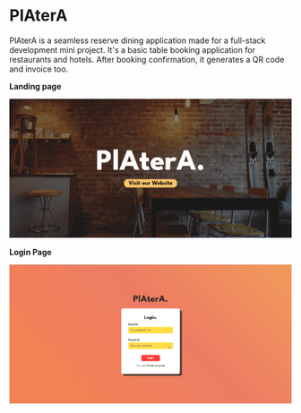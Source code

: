 <h1>PlAterA</h1> 

PlAterA is a seamless reserve dining application made for a full-stack development mini project. It's a basic table booking application for restaurants and hotels. After booking confirmation, it generates a QR code and invoice too.

<b>Landing page</b>

![Landing Page](./landingpage.png)

<b>Login Page</b>

![Login Page](./loginpage.png)


